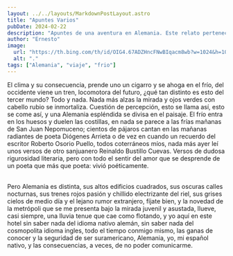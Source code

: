 ```yaml
---
layout: ../../layouts/MarkdownPostLayout.astro
title: "Apuntes Varios"
pubDate: 2024-02-22
description: "Apuntes de una aventura en Alemania. Este relato pertenece a una serie de apuntes y notas literarias del autor"
author: "Ernesto"
image:
  url: "https://th.bing.com/th/id/OIG4.67ADZHncFNwBIqacm8wb?w=1024&h=1024&rs=1&pid=ImgDetMain"
  alt: "."
tags: ["Alemania", "viaje", "frio"]
---
```




<p>El clima y su consecuencia, prende uno un cigarro y se ahoga en el frío, del occidente viene un tren, locomotora del futuro, ¿qué tan distinto es esto del tercer mundo? Todo y nada. Nada más alzas la mirada y ojos verdes con cabello rubio se inmortaliza. Cuestión de percepción, esto se llama así, esto se come así, y una Alemania espléndida se divisa en el paisaje. El frío entra en los huesos y duelen las costillas, en nada se parece a las frías mañanas de San Juan Nepomuceno; cientos de pájaros cantan en las mañanas radiantes de poeta Diógenes Arrieta o de vez en cuando un recuerdo del escritor Roberto Osorio Puello, todos coterráneos míos, nada más ayer leí unos versos de otro sanjuanero Reinaldo Bustillo Cuevas. Versos de dudosa rigurosidad literaria, pero con todo el sentir del amor que se desprende de un poeta que más que poeta: vivió poéticamente.
</p>

<br>Pero Alemania es distinta, sus altos edificios cuadrados, sus oscuras calles nocturnas, sus trenes rojos pasión y chillido electrizante del riel, sus grises cielos de medio día y el lejano rumor extranjero, fíjate bien, y la novedad de la metrópoli que se me presenta bajo la mirada juvenil y asustada, llueve, casi siempre, una lluvia tenue que cae como flotando, y yo aquí en este hotel sin saber nada del idioma nativo alemán, sin saber nada del cosmopolita idioma ingles, todo el tiempo conmigo mismo, las ganas de conocer y la seguridad de ser suramericano, Alemania, yo, mi español nativo, y las consecuencias, a veces, de no poder comunicarme. </br>




